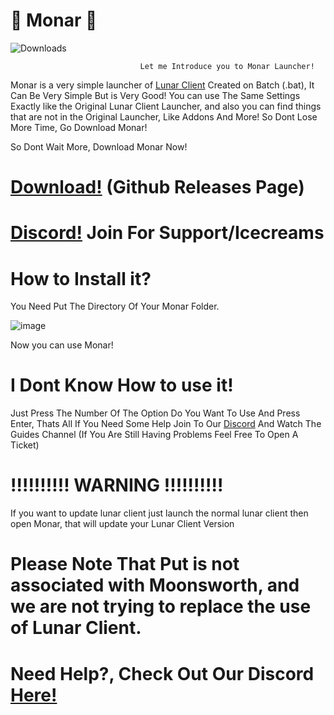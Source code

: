 # 🎃 Monar 🎃
![Downloads](https://img.shields.io/github/downloads/La-wea-cosmica/Monar/total?style=for-the-badge)

                                 Let me Introduce you to Monar Launcher!

Monar is a very simple launcher of [Lunar Client](https://www.lunarclient.com) Created on Batch (.bat), It Can Be Very Simple But is Very Good!
You can use The Same Settings Exactly like the Original Lunar Client Launcher, and also you can find things that are not in the Original Launcher,
Like Addons And More! So Dont Lose More Time, Go Download Monar!

So Dont Wait More, Download Monar Now!

# [Download!](https://github.com/La-wea-cosmica/Monar/releases) (Github Releases Page)
# [Discord!](https://dsc.gg/monar) Join For Support/Icecreams

# **How to Install it?**
You Need Put The Directory Of Your Monar Folder.

![image](https://i.imgur.com/UewOV9e.gif)


Now you can use Monar!

# I Dont Know How to use it!
Just Press The Number Of The Option Do You Want To Use And Press Enter, Thats All
If You Need Some Help Join To Our [Discord](https://dsc.gg/monar) And Watch The Guides Channel
(If You Are Still Having Problems Feel Free To Open A Ticket)

# **!!!!!!!!!! WARNING !!!!!!!!!!**
If you want to update lunar client just launch the normal lunar client
then open Monar, that will update your Lunar Client Version

# Please Note That Put is not associated with Moonsworth, and we are not trying to replace the use of Lunar Client.
# Need Help?, Check Out Our Discord [Here!](https://dsc.gg/monar)
